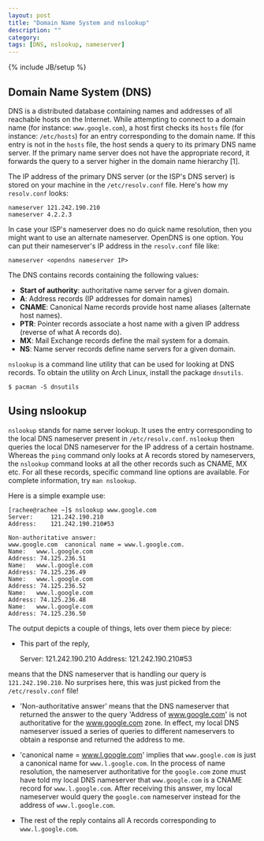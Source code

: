 ```yaml
---
layout: post
title: "Domain Name System and nslookup"
description: ""
category: 
tags: [DNS, nslookup, nameserver]
---
```

{% include JB/setup %}
## Domain Name System (DNS)
DNS is a distributed database containing names and addresses of all reachable hosts on the Internet. While attempting to connect to a domain name (for instance: `www.google.com`), a host first checks its `hosts` file (for instance: `/etc/hosts`) for an entry corresponding to the domain name. If this entry is not in the `hosts` file, the host sends a query to its primary DNS name server. If the primary name server does not have the appropriate record, it forwards the query to a server higher in the domain name hierarchy [1].

The IP address of the primary DNS server (or the ISP's DNS server) is stored on your machine in the `/etc/resolv.conf` file. Here's how my `resolv.conf` looks:

	nameserver 121.242.190.210
	nameserver 4.2.2.3

In case your ISP's nameserver does no do quick name resolution, then you might want to use an alternate nameserver. OpenDNS is one option. You can put their nameserver's IP address in the `resolv.conf` file like:

	nameserver <opendns nameserver IP>

The DNS contains records containing the following values:

* __Start of authority__: authoritative name server for a given domain.
* __A__: Address records (IP addresses for domain names)
* __CNAME__: Canonical Name records provide host name aliases (alternate host names).
* __PTR__: Pointer records associate a host name with a given IP address (reverse of what A records do).
* __MX__: Mail Exchange records define the mail system for a domain.
* __NS__: Name server records define name servers for a given domain.

`nslookup` is a command line utility that can be used for looking at DNS records. To obtain the utility on Arch Linux, install the package `dnsutils`.

	$ pacman -S dnsutils

## Using nslookup
`nslookup` stands for name server lookup. It uses the entry corresponding to the local DNS nameserver present in `/etc/resolv.conf`. `nslookup` then queries the local DNS nameserver for the IP address of a certain hostname. Whereas the `ping` command only looks at A records stored by nameservers, the `nslookup` command looks at all the other records such as CNAME, MX etc. For all these records, specific command line options are available. For complete information, try `man nslookup`.

Here is a simple example use:

	[rachee@rachee ~]$ nslookup www.google.com
	Server:		121.242.190.210
	Address:	121.242.190.210#53

	Non-authoritative answer:
	www.google.com	canonical name = www.l.google.com.
	Name:	www.l.google.com
	Address: 74.125.236.51
	Name:	www.l.google.com
	Address: 74.125.236.49
	Name:	www.l.google.com
	Address: 74.125.236.52
	Name:	www.l.google.com
	Address: 74.125.236.48
	Name:	www.l.google.com
	Address: 74.125.236.50

The output depicts a couple of things, lets over them piece by piece:

* This part of the reply,

	Server:		121.242.190.210
	Address:	121.242.190.210#53

means that the DNS nameserver that is handling our query is `121.242.190.210`. No surprises here, this was just picked from the `/etc/resolv.conf` file!

* 'Non-authoritative answer' means that the DNS nameserver that returned the answer to the query 'Address of www.google.com' is not authoritative for the www.google.com zone. In effect, my local DNS nameserver issued a series of queries to different nameservers to obtain a response and returned the address to me.

* 'canonical name = www.l.google.com' implies that `www.google.com` is just a canonical name for `www.l.google.com`. In the process of name resolution, the nameserver authoritative for the `google.com` zone must have told my local DNS nameserver that `www.google.com` is a CNAME record for `www.l.google.com`. After receiving this answer, my local nameserver would query the `google.com` nameserver instead for the address of `www.l.google.com`. 

* The rest of the reply contains all A records corresponding to `www.l.google.com`.


